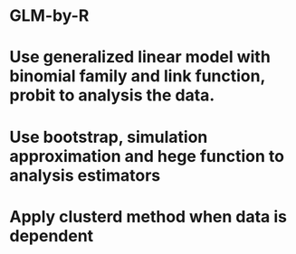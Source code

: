 # GLM-by-R
# Use generalized linear model with binomial family and link function, probit to analysis the data.  
# Use bootstrap, simulation approximation and hege function to analysis estimators
# Apply clusterd method when data is dependent 
